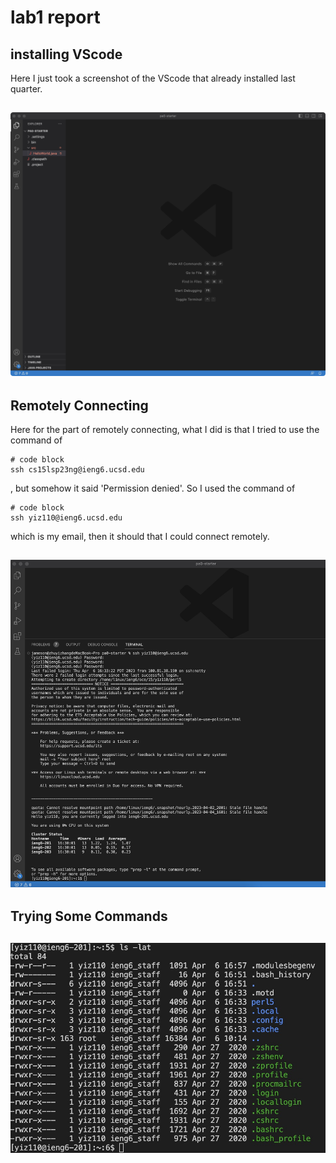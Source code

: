 # lab1 report

## installing VScode

Here I just took a screenshot of the VScode that already installed last quarter.

![Image](vscode.jpg)
---

## Remotely Connecting
Here for the part of remotely connecting, what I did is that I tried to use the command of 
```
# code block
ssh cs15lsp23ng@ieng6.ucsd.edu
```
, but somehow it said 'Permission denied'. So I used the command of 
```
# code block
ssh yiz110@ieng6.ucsd.edu
```
which is my email, then it should that I could connect remotely.

![Image](login.jpg)
---

## Trying Some Commands
![Image](command.jpg)
---
